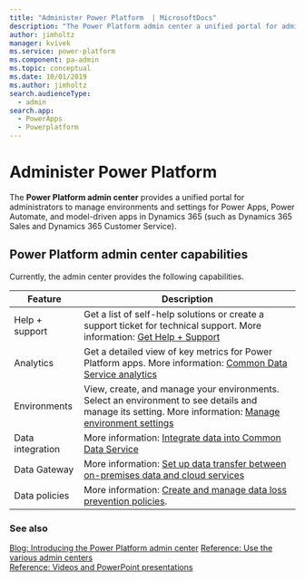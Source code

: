 ```yaml
---
title: "Administer Power Platform  | MicrosoftDocs"
description: "The Power Platform admin center a unified portal for administrators to manage environments and settings for Power Apps, Power Automate, and model-driven apps in Dynamics 365 (such as Dynamics 365 Sales and Dynamics 365 Customer Service)."
author: jimholtz
manager: kvivek
ms.service: power-platform
ms.component: pa-admin
ms.topic: conceptual
ms.date: 10/01/2019
ms.author: jimholtz
search.audienceType: 
  - admin
search.app:  
  - PowerApps
  - Powerplatform
---
```

# Administer Power Platform 

The **Power Platform admin center** provides a unified portal for administrators to manage environments and settings for Power Apps, Power Automate, and model-driven apps in Dynamics 365 (such as Dynamics 365 Sales and Dynamics 365 Customer Service).

## Power Platform admin center capabilities

Currently, the admin center provides the following capabilities.

|Feature  |Description  |
|---------|---------|
|Help + support     | Get a list of self-help solutions or create a support ticket for technical support. More information: [Get Help + Support](/power-platform/admin/get-help-support)       |
|Analytics     | Get a detailed view of key metrics for Power Platform apps. More information: [Common Data Service analytics](/power-platform/admin/analytics-common-data-service)      |
|Environments | View, create, and manage your environments. Select an environment to see details and manage its setting. More information: [Manage environment settings](/power-platform/admin/admin-settings)|
|Data integration| More information: [Integrate data into Common Data Service ](data-integrator.md)  |
|Data Gateway| More information: [Set up data transfer between on-premises data and cloud services ](onpremises-data-gateway-management.md) |
|Data policies     | More information: [Create and manage data loss prevention policies](create-dlp-policy.md).       |

### See also
[Blog: Introducing the Power Platform admin center](https://blogs.msdn.microsoft.com/crm/2018/09/25/introducing-the-power-platform-admin-center/)
[Reference: Use the various admin centers](admin-centers.md)<br />
[Reference: Videos and PowerPoint presentations](videos.md)
